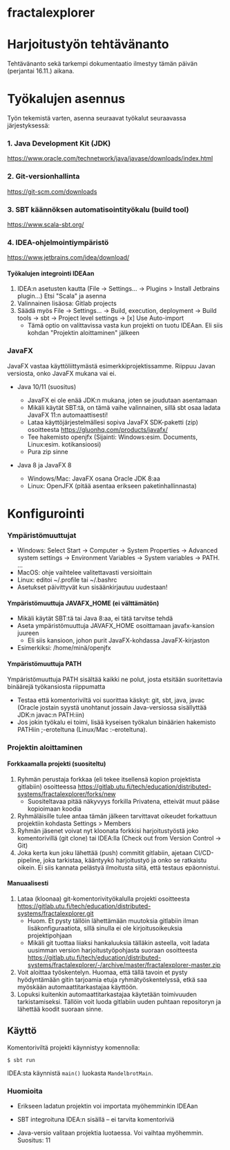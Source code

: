 # fractalexplorer

# Harjoitustyön tehtävänanto
Tehtävänanto sekä tarkempi dokumentaatio ilmestyy tämän päivän (perjantai 16.11.) aikana.

# Työkalujen asennus
Työn tekemistä varten, asenna seuraavat työkalut seuraavassa järjestyksessä:

### 1. Java Development Kit (JDK)
https://www.oracle.com/technetwork/java/javase/downloads/index.html

### 2. Git-versionhallinta
https://git-scm.com/downloads

### 3. SBT käännöksen automatisointityökalu (build tool)
https://www.scala-sbt.org/

### 4. IDEA-ohjelmointiympäristö
https://www.jetbrains.com/idea/download/

#### Työkalujen integrointi IDEAan
1. IDEA:n asetusten kautta (File -> Settings... -> Plugins > Install Jetbrains plugin...) Etsi "Scala" ja asenna
2. Valinnainen lisäosa: Gitlab projects
3. Säädä myös File -> Settings... -> Build, execution, deployment -> Build tools -> sbt -> Project level settings -> [x] Use Auto-import
    - Tämä optio on valittavissa vasta kun projekti on tuotu IDEAan. Eli siis kohdan "Projektin aloittaminen" jälkeen

### JavaFX
JavaFX vastaa käyttöliittymästä esimerkkiprojektissamme. Riippuu Javan versiosta, onko JavaFX mukana vai ei.

- Java 10/11 (suositus)
    - JavaFX ei ole enää JDK:n mukana, joten se joudutaan asentamaan
    - Mikäli käytät SBT:tä, on tämä vaihe valinnainen, sillä sbt osaa ladata JavaFX 11:n automaattisesti!
    - Lataa käyttöjärjestelmällesi sopiva JavaFX SDK-paketti (zip) osoitteesta https://gluonhq.com/products/javafx/
    - Tee hakemisto openjfx (Sijainti: Windows:esim. Documents, Linux:esim. kotikansioosi)
    - Pura zip sinne

- Java 8 ja JavaFX 8
    - Windows/Mac: JavaFX osana Oracle JDK 8:aa
    - Linux: OpenJFX (pitää asentaa erikseen paketinhallinnasta)

# Konfigurointi

### Ympäristömuuttujat

- Windows: Select Start -> Computer -> System Properties -> Advanced system settings -> Environment Variables -> System variables -> PATH. ...
- MacOS: ohje vaihtelee valitettavasti versioittain
- Linux: editoi ~/.profile tai ~/.bashrc
- Asetukset päivittyvät kun sisäänkirjautuu uudestaan!

#### Ympäristömuuttuja JAVAFX_HOME (ei välttämätön)
- Mikäli käytät SBT:tä tai Java 8:aa, ei tätä tarvitse tehdä
- Aseta ympäristömuuttuja JAVAFX_HOME osoittamaan javafx-kansion juureen
    - Eli siis kansioon, johon purit JavaFX-kohdassa JavaFX-kirjaston
- Esimerkiksi: /home/minä/openjfx

#### Ympäristömuuttuja PATH
Ympäristömuuttuja PATH sisältää kaikki ne polut, josta etsitään suoritettavia binäärejä työkansiosta riippumatta
- Testaa että komentoriviltä voi suorittaa käskyt: git, sbt, java, javac (Oracle jostain syystä unohtanut jossain Java-versiossa sisällyttää JDK:n javac:n PATH:iin)
- Jos jokin työkalu ei toimi, lisää kyseisen työkalun binäärien hakemisto PATHiin ;-eroteltuna (Linux/Mac :-eroteltuna).

### Projektin aloittaminen

#### Forkkaamalla projekti (suositeltu)
1. Ryhmän perustaja forkkaa (eli tekee itsellensä kopion projektista gitlabiin) osoitteessa https://gitlab.utu.fi/tech/education/distributed-systems/fractalexplorer/forks/new
    - Suositeltavaa pitää näkyvyys forkilla Privatena, etteivät muut pääse kopioimaan koodia
2. Ryhmäläisille tulee antaa tämän jälkeen tarvittavat oikeudet forkattuun projektiin kohdasta Settings > Members
3. Ryhmän jäsenet voivat nyt kloonata forkkisi harjoitustyöstä joko komentorivillä (git clone) tai IDEA:lla (Check out from Version Control -> Git)
4. Joka kerta kun joku lähettää (push) commitit gitlabiin, ajetaan CI/CD-pipeline, joka tarkistaa, kääntyykö harjoitustyö ja onko se ratkaistu oikein. Ei siis kannata pelästyä ilmoitusta siitä, että testaus epäonnistui.

#### Manuaalisesti
1. Lataa (kloonaa) git-komentorivityökalulla projekti osoitteesta https://gitlab.utu.fi/tech/education/distributed-systems/fractalexplorer.git
    - Huom. Et pysty tällöin lähettämään muutoksia gitlabiin ilman lisäkonfiguraatiota, sillä sinulla ei ole kirjoitusoikeuksia projektipohjaan
    - Mikäli git tuottaa liiaksi hankaluuksia tälläkin asteella, voit ladata uusimman version harjoitustyöpohjasta suoraan osoitteesta https://gitlab.utu.fi/tech/education/distributed-systems/fractalexplorer/-/archive/master/fractalexplorer-master.zip
2. Voit aloittaa työskentelyn. Huomaa, että tällä tavoin et pysty hyödyntämään gitin tarjoamia etuja ryhmätyöskentelyssä, etkä saa myöskään automaattitarkastajaa käyttöön.
3. Lopuksi kuitenkin automaattitarkastajaa käytetään toimivuuden tarkistamiseksi. Tällöin voit luoda gitlabiin uuden puhtaan repositoryn ja lähettää koodit suoraan sinne.


## Käyttö
Komentoriviltä projekti käynnistyy komennolla:

```shell
$ sbt run
```

IDEA:sta käynnistä `main()` luokasta `MandelbrotMain`.

### Huomioita

- Erikseen ladatun projektin voi importata myöhemminkin IDEAan

- SBT integroituna IDEA:n sisällä – ei tarvita komentoriviä

- Java-versio valitaan projektia luotaessa. Voi vaihtaa myöhemmin. Suositus: 11
